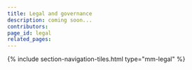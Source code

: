 ```yaml
---
title: Legal and governance
description: coming soon...
contributors: 
page_id: legal
related_pages: 
---
```


{% include section-navigation-tiles.html type="mm-legal" %}